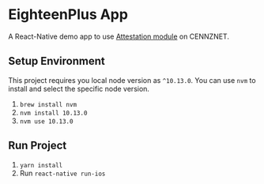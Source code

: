 # EighteenPlus App

A React-Native demo app to use [Attestation module](https://github.com/cennznet/spin2win) on CENNZNET.

## Setup Environment

This project requires you local node version as `^10.13.0`. You can use `nvm` to install
and select the specific node version.

1. `brew install nvm`
2. `nvm install 10.13.0`
3. `nvm use 10.13.0`

## Run Project

1. `yarn install`
2. Run `react-native run-ios`
